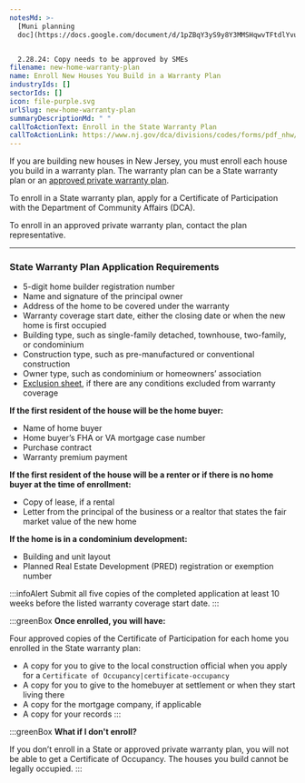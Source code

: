 ```yaml
---
notesMd: >-
  [Muni planning
  doc](https://docs.google.com/document/d/1pZBqY3yS9y8Y3MMSHqwvTFtdlYvuxhWKK70fUqsXRSY/edit?usp=sharing)


  2.28.24: Copy needs to be approved by SMEs
filename: new-home-warranty-plan
name: Enroll New Houses You Build in a Warranty Plan
industryIds: []
sectorIds: []
icon: file-purple.svg
urlSlug: new-home-warranty-plan
summaryDescriptionMd: " "
callToActionText: Enroll in the State Warranty Plan
callToActionLink: https://www.nj.gov/dca/divisions/codes/forms/pdf_nhw/COP_App.pdf
---
```

If you are building new houses in New Jersey, you must enroll each house you build in a warranty plan. The warranty plan can be a State warranty plan or an [approved private warranty plan](https://www.nj.gov/dca/divisions/codes/offices/nhw_war_plans.html).

To enroll in a State warranty plan, apply for a Certificate of Participation with the Department of Community Affairs (DCA).

To enroll in an approved private warranty plan, contact the plan representative.

- - -

### State Warranty Plan Application Requirements

* 5-digit home builder registration number
* Name and signature of the principal owner
* Address of the home to be covered under the warranty
* Warranty coverage start date, either the closing date or when the new home is first occupied
* Building type, such as single-family detached, townhouse, two-family, or condominium 
* Construction type, such as pre-manufactured or conventional construction
* Owner type, such as condominium or homeowners’ association
* [Exclusion sheet](https://www.nj.gov/dca/codes/forms/pdf_nhw/Exclusions.pdf), if there are any conditions excluded from warranty coverage

**If the first resident of the house will be the home buyer:**

* Name of home buyer
* Home buyer’s FHA or VA mortgage case number
* Purchase contract
* Warranty premium payment

**If the first resident of the house will be a renter or if there is no home buyer at the time of enrollment:**

* Copy of lease, if a rental
* Letter from the principal of the business or a realtor that states the fair market value of the new home

**If the home is in a condominium development:**

* Building and unit layout 
* Planned Real Estate Development (PRED) registration or exemption number

:::infoAlert 
 Submit all five copies of the completed application at least 10 weeks before the listed warranty coverage start date.
:::

:::greenBox 
 **Once enrolled, you will have:**

Four approved copies of the Certificate of Participation for each home you enrolled in the State warranty plan:

* A copy for you to give to the local construction official when you apply for a `Certificate of Occupancy|certificate-occupancy` 
* A copy for you to give to the homebuyer at settlement or when they start living there
* A copy for the mortgage company, if applicable
* A copy for your records
:::

:::greenBox
**What if I don't enroll?**

If you don’t enroll in a State or approved private warranty plan, you will not be able to get a Certificate of Occupancy. The houses you build cannot be legally occupied.
:::

